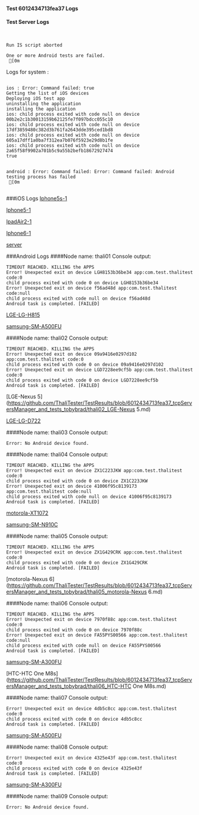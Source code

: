 #### Test 6012434713fea37 Logs

#### Test Server Logs
```

 
Run IS script aborted
 
One or more Android tests are failed.
 [0m

```


Logs for system : 
```

ios : Error: Command failed: true
Getting the list of iOS devices 
Deploying iOS test app 
uninstalling the application 
installing the application 
ios: child process exited with code null on device 00b2e2c1b30013159b62125fe7f097bdcc055c10 
ios: child process exited with code null on device 17df3859480c382d3b761fa2643dde395ced1bd8 
ios: child process exited with code null on device 605a17dff1a0ba7f312ea7b076f5923e29d8b1fe 
ios: child process exited with code null on device 2a65f58f9902a701b5c9a55b2befb18672927474 
true


android : Error: Command failed: Error: Command failed: Android testing process has failed
 [0m


```
###iOS Logs
[Iphone5s-1](https://github.com/ThaliTester/TestResults/blob/6012434713fea37_tcpServersManager_and_tests_tobybrad/iOS_Iphone5s-1.md)

[Iphone5-1](https://github.com/ThaliTester/TestResults/blob/6012434713fea37_tcpServersManager_and_tests_tobybrad/iOS_Iphone5-1.md)

[IpadAir2-1](https://github.com/ThaliTester/TestResults/blob/6012434713fea37_tcpServersManager_and_tests_tobybrad/iOS_IpadAir2-1.md)

[Iphone6-1](https://github.com/ThaliTester/TestResults/blob/6012434713fea37_tcpServersManager_and_tests_tobybrad/iOS_Iphone6-1.md)

[server](https://github.com/ThaliTester/TestResults/blob/6012434713fea37_tcpServersManager_and_tests_tobybrad/iOS_server.md)


###Android Logs
####Node name: thali01
Console output:
```
TIMEOUT REACHED. KILLING the APPS
Error! Unexpected exit on device LGH8153b36be34 app:com.test.thalitest code:0 
child process exited with code 0 on device LGH8153b36be34 
Error! Unexpected exit on device f56ad48d app:com.test.thalitest code:null 
child process exited with code null on device f56ad48d 
Android task is completed. [FAILED]
```
[LGE-LG-H815](https://github.com/ThaliTester/TestResults/blob/6012434713fea37_tcpServersManager_and_tests_tobybrad/thali01_LGE-LG-H815.md)

[samsung-SM-A500FU](https://github.com/ThaliTester/TestResults/blob/6012434713fea37_tcpServersManager_and_tests_tobybrad/thali01_samsung-SM-A500FU.md)

####Node name: thali02
Console output:
```
TIMEOUT REACHED. KILLING the APPS
Error! Unexpected exit on device 09a9416e0297d102 app:com.test.thalitest code:0 
child process exited with code 0 on device 09a9416e0297d102 
Error! Unexpected exit on device LGD7228ee9cf5b app:com.test.thalitest code:0 
child process exited with code 0 on device LGD7228ee9cf5b 
Android task is completed. [FAILED]
```
[LGE-Nexus 5](https://github.com/ThaliTester/TestResults/blob/6012434713fea37_tcpServersManager_and_tests_tobybrad/thali02_LGE-Nexus 5.md)

[LGE-LG-D722](https://github.com/ThaliTester/TestResults/blob/6012434713fea37_tcpServersManager_and_tests_tobybrad/thali02_LGE-LG-D722.md)

####Node name: thali03
Console output:
```
Error: No Android device found. 
```
####Node name: thali04
Console output:
```
TIMEOUT REACHED. KILLING the APPS
Error! Unexpected exit on device ZX1C223JKW app:com.test.thalitest code:0 
child process exited with code 0 on device ZX1C223JKW 
Error! Unexpected exit on device 41006f95c8139173 app:com.test.thalitest code:null 
child process exited with code null on device 41006f95c8139173 
Android task is completed. [FAILED]
```
[motorola-XT1072](https://github.com/ThaliTester/TestResults/blob/6012434713fea37_tcpServersManager_and_tests_tobybrad/thali04_motorola-XT1072.md)

[samsung-SM-N910C](https://github.com/ThaliTester/TestResults/blob/6012434713fea37_tcpServersManager_and_tests_tobybrad/thali04_samsung-SM-N910C.md)

####Node name: thali05
Console output:
```
TIMEOUT REACHED. KILLING the APPS
Error! Unexpected exit on device ZX1G429CRK app:com.test.thalitest code:0 
child process exited with code 0 on device ZX1G429CRK 
Android task is completed. [FAILED]
```
[motorola-Nexus 6](https://github.com/ThaliTester/TestResults/blob/6012434713fea37_tcpServersManager_and_tests_tobybrad/thali05_motorola-Nexus 6.md)

####Node name: thali06
Console output:
```
TIMEOUT REACHED. KILLING the APPS
Error! Unexpected exit on device 7970f88c app:com.test.thalitest code:0 
child process exited with code 0 on device 7970f88c 
Error! Unexpected exit on device FA55PYS00566 app:com.test.thalitest code:null 
child process exited with code null on device FA55PYS00566 
Android task is completed. [FAILED]
```
[samsung-SM-A300FU](https://github.com/ThaliTester/TestResults/blob/6012434713fea37_tcpServersManager_and_tests_tobybrad/thali06_samsung-SM-A300FU.md)

[HTC-HTC One M8s](https://github.com/ThaliTester/TestResults/blob/6012434713fea37_tcpServersManager_and_tests_tobybrad/thali06_HTC-HTC One M8s.md)

####Node name: thali07
Console output:
```
Error! Unexpected exit on device 4db5c8cc app:com.test.thalitest code:0 
child process exited with code 0 on device 4db5c8cc 
Android task is completed. [FAILED]
```
[samsung-SM-A500FU](https://github.com/ThaliTester/TestResults/blob/6012434713fea37_tcpServersManager_and_tests_tobybrad/thali07_samsung-SM-A500FU.md)

####Node name: thali08
Console output:
```
Error! Unexpected exit on device 4325e43f app:com.test.thalitest code:0 
child process exited with code 0 on device 4325e43f 
Android task is completed. [FAILED]
```
[samsung-SM-A300FU](https://github.com/ThaliTester/TestResults/blob/6012434713fea37_tcpServersManager_and_tests_tobybrad/thali08_samsung-SM-A300FU.md)

####Node name: thali09
Console output:
```
Error: No Android device found. 
```



